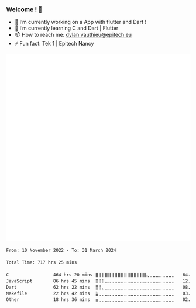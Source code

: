 ### Welcome ! 👋

- 🔭 I’m currently working on a App with flutter and Dart !
- 🌱 I’m currently learning C and Dart | Flutter
- 📫 How to reach me: dylan.vauthieu@epitech.eu
- ⚡ Fun fact: Tek 1 | Epitech Nancy

<!--START_SECTION:profil metrics-->

![Metrics](/metrics.plugin.isocalendar.svg)

<!--START_SECTION:waka-->

```txt
From: 10 November 2022 - To: 31 March 2024

Total Time: 717 hrs 25 mins

C                 464 hrs 20 mins ⣿⣿⣿⣿⣿⣿⣿⣿⣿⣿⣿⣿⣿⣿⣿⣿⣄⣀⣀⣀⣀⣀⣀⣀⣀   64.72 %
JavaScript        86 hrs 45 mins  ⣿⣿⣿⣀⣀⣀⣀⣀⣀⣀⣀⣀⣀⣀⣀⣀⣀⣀⣀⣀⣀⣀⣀⣀⣀   12.09 %
Dart              62 hrs 22 mins  ⣿⣿⣄⣀⣀⣀⣀⣀⣀⣀⣀⣀⣀⣀⣀⣀⣀⣀⣀⣀⣀⣀⣀⣀⣀   08.69 %
Makefile          22 hrs 42 mins  ⣷⣀⣀⣀⣀⣀⣀⣀⣀⣀⣀⣀⣀⣀⣀⣀⣀⣀⣀⣀⣀⣀⣀⣀⣀   03.16 %
Other             18 hrs 36 mins  ⣶⣀⣀⣀⣀⣀⣀⣀⣀⣀⣀⣀⣀⣀⣀⣀⣀⣀⣀⣀⣀⣀⣀⣀⣀   02.59 %
```

<!--END_SECTION:waka-->
